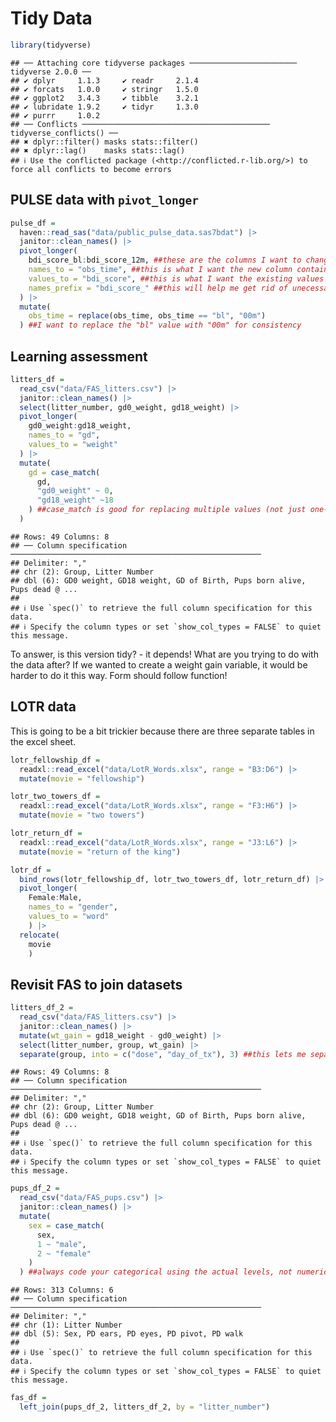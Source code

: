 Tidy Data
================

``` r
library(tidyverse)
```

    ## ── Attaching core tidyverse packages ──────────────────────── tidyverse 2.0.0 ──
    ## ✔ dplyr     1.1.3     ✔ readr     2.1.4
    ## ✔ forcats   1.0.0     ✔ stringr   1.5.0
    ## ✔ ggplot2   3.4.3     ✔ tibble    3.2.1
    ## ✔ lubridate 1.9.2     ✔ tidyr     1.3.0
    ## ✔ purrr     1.0.2     
    ## ── Conflicts ────────────────────────────────────────── tidyverse_conflicts() ──
    ## ✖ dplyr::filter() masks stats::filter()
    ## ✖ dplyr::lag()    masks stats::lag()
    ## ℹ Use the conflicted package (<http://conflicted.r-lib.org/>) to force all conflicts to become errors

## PULSE data with `pivot_longer`

``` r
pulse_df = 
  haven::read_sas("data/public_pulse_data.sas7bdat") |> 
  janitor::clean_names() |> 
  pivot_longer(
    bdi_score_bl:bdi_score_12m, ##these are the columns I want to change
    names_to = "obs_time", ##this is what I want the new column containing the new variable to be called
    values_to = "bdi_score", ##this is what I want the existing values to be stored as
    names_prefix = "bdi_score_" ##this will help me get rid of unecessary prefixes in the names column
  ) |> 
  mutate(
    obs_time = replace(obs_time, obs_time == "bl", "00m")
  ) ##I want to replace the "bl" value with "00m" for consistency
```

## Learning assessment

``` r
litters_df = 
  read_csv("data/FAS_litters.csv") |> 
  janitor::clean_names() |> 
  select(litter_number, gd0_weight, gd18_weight) |> 
  pivot_longer(
    gd0_weight:gd18_weight,
    names_to = "gd",
    values_to = "weight"
  ) |> 
  mutate(
    gd = case_match(
      gd,
      "gd0_weight" ~ 0,
      "gd18_weight" ~18
    ) ##case_match is good for replacing multiple values (not just one-offs)
  )
```

    ## Rows: 49 Columns: 8
    ## ── Column specification ────────────────────────────────────────────────────────
    ## Delimiter: ","
    ## chr (2): Group, Litter Number
    ## dbl (6): GD0 weight, GD18 weight, GD of Birth, Pups born alive, Pups dead @ ...
    ## 
    ## ℹ Use `spec()` to retrieve the full column specification for this data.
    ## ℹ Specify the column types or set `show_col_types = FALSE` to quiet this message.

To answer, is this version tidy? - it depends! What are you trying to do
with the data after? If we wanted to create a weight gain variable, it
would be harder to do it this way. Form should follow function!

## LOTR data

This is going to be a bit trickier because there are three separate
tables in the excel sheet.

``` r
lotr_fellowship_df = 
  readxl::read_excel("data/LotR_Words.xlsx", range = "B3:D6") |>
  mutate(movie = "fellowship")

lotr_two_towers_df = 
  readxl::read_excel("data/LotR_Words.xlsx", range = "F3:H6") |> 
  mutate(movie = "two towers")

lotr_return_df = 
  readxl::read_excel("data/LotR_Words.xlsx", range = "J3:L6") |> 
  mutate(movie = "return of the king")

lotr_df = 
  bind_rows(lotr_fellowship_df, lotr_two_towers_df, lotr_return_df) |> 
  pivot_longer(
    Female:Male,
    names_to = "gender",
    values_to = "word"
    ) |> 
  relocate(
    movie
    )
```

## Revisit FAS to join datasets

``` r
litters_df_2 = 
  read_csv("data/FAS_litters.csv") |> 
  janitor::clean_names() |> 
  mutate(wt_gain = gd18_weight - gd0_weight) |> 
  select(litter_number, group, wt_gain) |> 
  separate(group, into = c("dose", "day_of_tx"), 3) ##this lets me separate the column into two separate variables. 
```

    ## Rows: 49 Columns: 8
    ## ── Column specification ────────────────────────────────────────────────────────
    ## Delimiter: ","
    ## chr (2): Group, Litter Number
    ## dbl (6): GD0 weight, GD18 weight, GD of Birth, Pups born alive, Pups dead @ ...
    ## 
    ## ℹ Use `spec()` to retrieve the full column specification for this data.
    ## ℹ Specify the column types or set `show_col_types = FALSE` to quiet this message.

``` r
pups_df_2 = 
  read_csv("data/FAS_pups.csv") |> 
  janitor::clean_names() |> 
  mutate(
    sex = case_match(
      sex,
      1 ~ "male",
      2 ~ "female"
    )
  ) ##always code your categorical using the actual levels, not numeric- because you shouldn't ever assume your downstream user knows what the numeric corresponds to
```

    ## Rows: 313 Columns: 6
    ## ── Column specification ────────────────────────────────────────────────────────
    ## Delimiter: ","
    ## chr (1): Litter Number
    ## dbl (5): Sex, PD ears, PD eyes, PD pivot, PD walk
    ## 
    ## ℹ Use `spec()` to retrieve the full column specification for this data.
    ## ℹ Specify the column types or set `show_col_types = FALSE` to quiet this message.

``` r
fas_df = 
  left_join(pups_df_2, litters_df_2, by = "litter_number")
```
